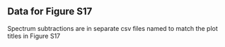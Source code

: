 ## Data for Figure S17

Spectrum subtractions are in separate csv files named to match the plot titles in Figure S17
